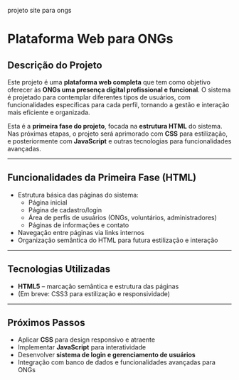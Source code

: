 
projeto site para ongs

# Plataforma Web para ONGs

## Descrição do Projeto
Este projeto é uma **plataforma web completa** que tem como objetivo oferecer às **ONGs uma presença digital profissional e funcional**. O sistema é projetado para contemplar diferentes tipos de usuários, com funcionalidades específicas para cada perfil, tornando a gestão e interação mais eficiente e organizada.

Esta é a **primeira fase do projeto**, focada na **estrutura HTML** do sistema. Nas próximas etapas, o projeto será aprimorado com **CSS** para estilização, e posteriormente com **JavaScript** e outras tecnologias para funcionalidades avançadas.

---

## Funcionalidades da Primeira Fase (HTML)
- Estrutura básica das páginas do sistema:
  - Página inicial
  - Página de cadastro/login
  - Área de perfis de usuários (ONGs, voluntários, administradores)
  - Páginas de informações e contato
- Navegação entre páginas via links internos
- Organização semântica do HTML para futura estilização e interação

---

## Tecnologias Utilizadas
- **HTML5** – marcação semântica e estrutura das páginas
- (Em breve: CSS3 para estilização e responsividade)

---

## Próximos Passos
- Aplicar **CSS** para design responsivo e atraente
- Implementar **JavaScript** para interatividade
- Desenvolver **sistema de login e gerenciamento de usuários**
- Integração com banco de dados e funcionalidades avançadas para ONGs
